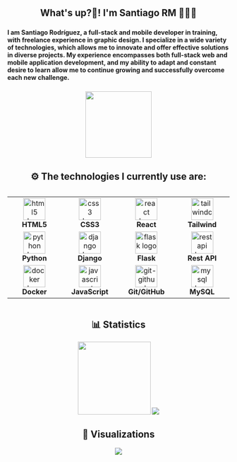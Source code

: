 <h2 align="center">What's up?👋! I'm Santiago RM 👨🏻‍💻</h2>

###

<h4 align="left">I am Santiago Rodríguez, a full-stack and mobile developer in training, with freelance experience in graphic design. I specialize in a wide variety of technologies, which allows me to innovate and offer effective solutions in diverse projects. My experience encompasses both full-stack web and mobile application development, and my ability to adapt and constant desire to learn allow me to continue growing and successfully overcome each new challenge.</h4>

###
<div align="center">
  <img height="150" src="https://media.tenor.com/2z7NVAVjM_YAAAAM/guts-berserk.gif"  />
</div>

###

<div align="center">
  <h2>⚙️​ The technologies I currently use are: </h3>
</div>

<div style="display: flex; align-items: flex-start; align: center">
    <table align="center">
      <tr>
        <td align="center" width="120">
          <img src="https://skillicons.dev/icons?i=html" width="50" height="50" alt="html5 logo" />
          <br>
          <b>HTML5</b>
        </td>
        <td align="center" width="120">
          <img src="https://skillicons.dev/icons?i=css" width="50" height="50" alt="css3 logo" />
          <br>
          <b>CSS3</b>
        </td>
        <td align="center" width="120">
          <img src="https://techstack-generator.vercel.app/react-icon.svg" width="50" height="50" alt="react logo" />
          <br>
          <b>React</b>
        </td>
        <td align="center" width="120">
          <img src="https://skillicons.dev/icons?i=tailwind" width="50" height="50" alt="tailwindcss logo" />
          <br>
          <b>Tailwind</b>
        </td>
      </tr>
      <tr>
        <td align="center" width="120">
          <img src="https://techstack-generator.vercel.app/python-icon.svg" width="50" height="50" alt="python logo" />
          <br>
          <b>Python</b>
        </td>
        <td align="center" width="120">
          <img src="https://techstack-generator.vercel.app/django-icon.svg" width="50" height="50" alt="django logo" />
          <br>
          <b>Django</b>
        </td>
        <td align="center" width="120">
          <img src="https://skillicons.dev/icons?i=flask" width="50" height="50" alt="flask logo" />
          <br>
          <b>Flask</b>
        </td>
        <td align="center" width="120">
          <img src="https://techstack-generator.vercel.app/restapi-icon.svg" width="50" height="50" alt="restapi logo" />
          <br>
          <b>Rest API</b>
        </td>
      </tr>
      <tr>
        <td align="center" width="120">
          <img src="https://techstack-generator.vercel.app/docker-icon.svg" width="50" height="50" alt="docker logo" />
          <br>
          <b>Docker</b>
        </td>
        <td align="center" width="120">
          <img src="https://techstack-generator.vercel.app/js-icon.svg" width="50" height="50" alt="javascript logo" />
          <br>
          <b>JavaScript</b>
        </td>
        <td align="center" width="120">
          <img src="https://techstack-generator.vercel.app/github-icon.svg" width="50" height="50" alt="git-github logo" />
          <br>
          <b>Git/GitHub</b>
        </td>
        <td align="center" width="120">
          <img src="https://techstack-generator.vercel.app/mysql-icon.svg" width="50" height="50" alt="mysql logo" />
          <br>
          <b>MySQL</b>
        </td>
      </tr>
    </table>
</div>

###

<div align="center">
  <h2>📊​ Statistics </h3>
</div>

<div align="center">
  <img src="http://github-profile-summary-cards.vercel.app/api/cards/profile-details?username=SntgRM&theme=dark" height="165em" />
  <img src="https://github-readme-stats.vercel.app/api/top-langs/?username=SntgRM&theme=dark&show_icons=true&hide_border=true&layout=compact" />
</div>

###

<div align="center">
  <h2>👀​ Visualizations </h3>
</div>

<div align="center">
  <img src="https://moe-counter.glitch.me/get/@SntgRM?theme=rule34" />
</div>
